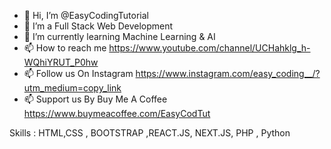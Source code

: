 - 👋 Hi, I’m @EasyCodingTutorial
- 👀 I’m a Full Stack Web Development
- 🌱 I’m currently learning Machine Learning & AI
- 📫 How to reach me https://www.youtube.com/channel/UCHahklg_h-WQhiYRUT_P0hw
- 📫 Follow us On Instagram https://www.instagram.com/easy_coding__/?utm_medium=copy_link
- 📫  Support us By Buy Me A Coffee https://www.buymeacoffee.com/EasyCodTut


Skills : HTML,CSS , BOOTSTRAP ,REACT.JS, NEXT.JS, PHP , Python 

<!---
EasyCodingTutorial/EasyCodingTutorial is a ✨ special ✨ repository because its `README.md` (this file) appears on your GitHub profile.
You can click the Preview link to take a look at your changes.
--->
